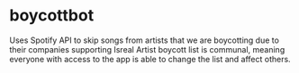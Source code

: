 # boycottbot
Uses Spotify API to skip songs from artists that we are boycotting due to their companies supporting Isreal
Artist boycott list is communal, meaning everyone with access to the app is able to change the list and affect others. 
